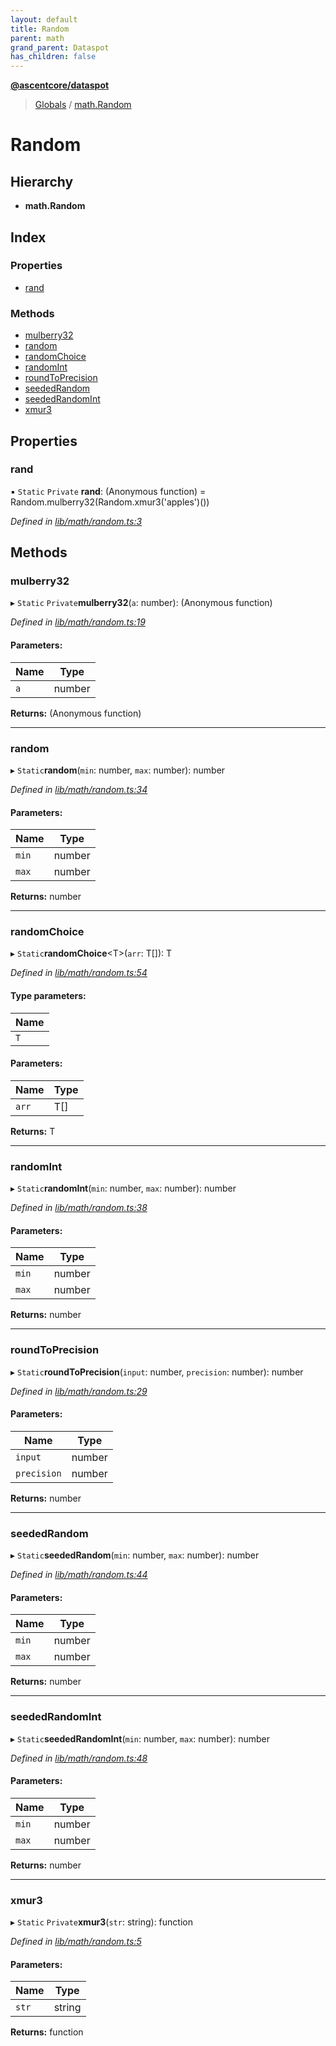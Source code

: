 ```yaml
---
layout: default
title: Random
parent: math
grand_parent: Dataspot
has_children: false
---
```


**[@ascentcore/dataspot](../README.md)**

> [Globals](../globals.md) / [math.Random](math_random)

# Random

## Hierarchy

* **math.Random**

## Index

### Properties

* [rand](math_random#rand)

### Methods

* [mulberry32](math_random#mulberry32)
* [random](math_random#random)
* [randomChoice](math_random#randomchoice)
* [randomInt](math_random#randomint)
* [roundToPrecision](math_random#roundtoprecision)
* [seededRandom](math_random#seededrandom)
* [seededRandomInt](math_random#seededrandomint)
* [xmur3](math_random#xmur3)

## Properties

### rand

▪ `Static` `Private` **rand**: (Anonymous function) = Random.mulberry32(Random.xmur3('apples')())

*Defined in [lib/math/random.ts:3](https://github.com/ascentcore/dataspot/blob/0dd3d5b/lib/math/random.ts#L3)*

## Methods

### mulberry32

▸ `Static` `Private`**mulberry32**(`a`: number): (Anonymous function)

*Defined in [lib/math/random.ts:19](https://github.com/ascentcore/dataspot/blob/0dd3d5b/lib/math/random.ts#L19)*

#### Parameters:

Name | Type |
------ | ------ |
`a` | number |

**Returns:** (Anonymous function)

___

### random

▸ `Static`**random**(`min`: number, `max`: number): number

*Defined in [lib/math/random.ts:34](https://github.com/ascentcore/dataspot/blob/0dd3d5b/lib/math/random.ts#L34)*

#### Parameters:

Name | Type |
------ | ------ |
`min` | number |
`max` | number |

**Returns:** number

___

### randomChoice

▸ `Static`**randomChoice**\<T>(`arr`: T[]): T

*Defined in [lib/math/random.ts:54](https://github.com/ascentcore/dataspot/blob/0dd3d5b/lib/math/random.ts#L54)*

#### Type parameters:

Name |
------ |
`T` |

#### Parameters:

Name | Type |
------ | ------ |
`arr` | T[] |

**Returns:** T

___

### randomInt

▸ `Static`**randomInt**(`min`: number, `max`: number): number

*Defined in [lib/math/random.ts:38](https://github.com/ascentcore/dataspot/blob/0dd3d5b/lib/math/random.ts#L38)*

#### Parameters:

Name | Type |
------ | ------ |
`min` | number |
`max` | number |

**Returns:** number

___

### roundToPrecision

▸ `Static`**roundToPrecision**(`input`: number, `precision`: number): number

*Defined in [lib/math/random.ts:29](https://github.com/ascentcore/dataspot/blob/0dd3d5b/lib/math/random.ts#L29)*

#### Parameters:

Name | Type |
------ | ------ |
`input` | number |
`precision` | number |

**Returns:** number

___

### seededRandom

▸ `Static`**seededRandom**(`min`: number, `max`: number): number

*Defined in [lib/math/random.ts:44](https://github.com/ascentcore/dataspot/blob/0dd3d5b/lib/math/random.ts#L44)*

#### Parameters:

Name | Type |
------ | ------ |
`min` | number |
`max` | number |

**Returns:** number

___

### seededRandomInt

▸ `Static`**seededRandomInt**(`min`: number, `max`: number): number

*Defined in [lib/math/random.ts:48](https://github.com/ascentcore/dataspot/blob/0dd3d5b/lib/math/random.ts#L48)*

#### Parameters:

Name | Type |
------ | ------ |
`min` | number |
`max` | number |

**Returns:** number

___

### xmur3

▸ `Static` `Private`**xmur3**(`str`: string): function

*Defined in [lib/math/random.ts:5](https://github.com/ascentcore/dataspot/blob/0dd3d5b/lib/math/random.ts#L5)*

#### Parameters:

Name | Type |
------ | ------ |
`str` | string |

**Returns:** function
